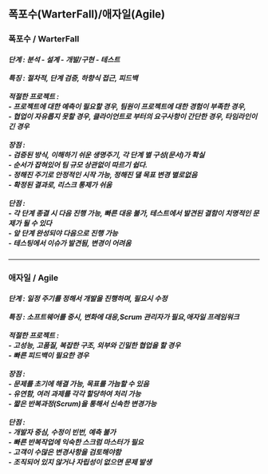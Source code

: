 <h2> 폭포수(WarterFall)/애자일(Agile) </h2>
<h3>폭포수 / WarterFall</h3>
<h5>단계 : 분석 - 설계 - 개발/구현 - 테스트  
<br><br>
특징 : 절차적, 단계 검증, 하향식 접근, 피드백
<br><br>
적절한 프로젝트 : 
<br> - 프로젝트에 대한 예측이 필요할 경우, 팀원이 프로젝트에 대한 경험이 부족한 경우, 
<br> - 협업이 자유롭지 못할 경우, 클라이언트로 부터의 요구사항이 간단한 경우, 타임라인이 긴 경우
<br><br>
장점 : 
<br> - 검증된 방식, 이해하기 쉬운 생명주기, 각 단계 별 구성(문서)가 확실
<br> - 순서가 잡혀있어 팀 규모 상관없이 따르기 쉽다. 
<br> - 정해진 주기로 안정적인 시작 가능, 정해진 댈 목표 변경 별로없음
<br> - 확정된 결과로, 리스크 통제가 쉬움
<br><br>
단점 : 
<br> - 각 단계 종결 시 다음 진행 가능, 빠른 대응 불가, 테스트에서 발견된 결함이 치명적인 문제가 될 수 있다
<br> - 앞 단계 완성되야 다음으로 진행 가능
<br> - 테스팅에서 이슈가 발견됨, 변경이 어려움
</h5>
<hr>
<h3>애자일 / Agile</h3>
<h5>단계 : 일정 주기를 정해서 개발을 진행하며, 필요시 수정  
<br><br>
특징 : 소프트웨어를 중시, 변화에 대응,Scrum 관리자가 필요,애자일 프레임워크
<br><br>
적절한 프로젝트 : 
<br> - 고성능, 고품질, 복잡한 구조, 외부와 긴밀한 협업을 할 경우
<br> - 빠른 피드백이 필요한 경우
<br><br>
장점 : 
<br> - 문제를 초기에 해결 가능, 목표를 가늠할 수 있음
<br> - 유연함, 여러 과제를 각각 할당하여 처리 가능
<br> - 짧은 반복과정(Scrum)을 통해서 신속한 변경가능
<br><br>
단점 : 
<br> - 개발자 중심, 수정이 빈번, 예측 불가
<br> - 빠른 반복작업에 익숙한 스크럼 마스터가 필요 
<br> - 고객이 수많은 변경사항을 검토해야함
<br> - 조직되어 있지 않거나 자립성이 없으면 문제 발생  
</h5>

<div align="center">
</div>
<br>


